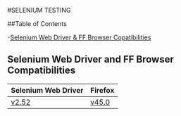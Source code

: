 #SELENIUM TESTING

##Table of Contents

-[Selenium Web Driver & FF Browser Copatibilities](#selenium-web-driver-and-ff-browser-compatibilities)

## Selenium Web Driver and FF Browser Compatibilities

| Selenium Web Driver | Firefox  |
| ------ | ------ |
| [v2.52](http://selenium-release.storage.googleapis.com/index.html?path=2.52/) | [v45.0](https://ftp.mozilla.org/pub/firefox/releases/45.0/) |